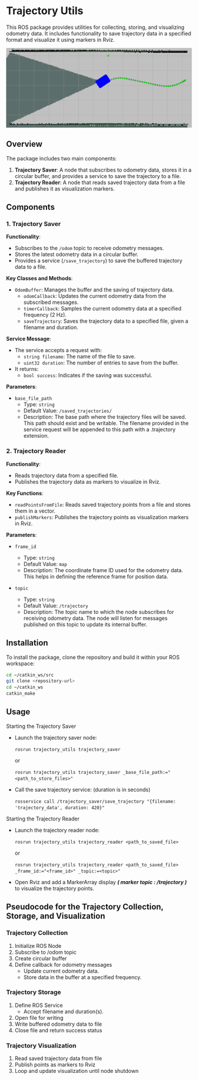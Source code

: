 # Trajectory Utils

This ROS package provides utilities for collecting, storing, and visualizing odometry data. It includes functionality to save trajectory data in a specified format and visualize it using markers in Rviz.
<p align="center">
  <img src="trajectory_utils.png" alt="trajectory_utils" />
</p>

## Overview

The package includes two main components:

1. **Trajectory Saver**: A node that subscribes to odometry data, stores it in a circular buffer, and provides a service to save the trajectory to a file.
2. **Trajectory Reader**: A node that reads saved trajectory data from a file and publishes it as visualization markers.

## Components

### 1. Trajectory Saver

**Functionality**:
- Subscribes to the `/odom` topic to receive odometry messages.
- Stores the latest odometry data in a circular buffer.
- Provides a service (`/save_trajectory`) to save the buffered trajectory data to a file.

**Key Classes and Methods**:
- `OdomBuffer`: Manages the buffer and the saving of trajectory data.
  - `odomCallback`: Updates the current odometry data from the subscribed messages.
  - `timerCallback`: Samples the current odometry data at a specified frequency (2 Hz).
  - `saveTrajectory`: Saves the trajectory data to a specified file, given a filename and duration.

**Service Message**:
- The service accepts a request with:
  - `string filename`: The name of the file to save.
  - `uint32 duration`: The number of entries to save from the buffer.
- It returns:
  - `bool success`: Indicates if the saving was successful.

**Parameters**:
- `base_file_path`
   - Type: `string`
   - Default Value: `/saved_trajectories/`
   - Description: The base path where the trajectory files will be saved. This path should exist and be writable. The filename provided in the service request will be appended to this path with a .trajectory extension.

### 2. Trajectory Reader

**Functionality**:
- Reads trajectory data from a specified file.
- Publishes the trajectory data as markers to visualize in Rviz.

**Key Functions**:
- `readPointsFromFile`: Reads saved trajectory points from a file and stores them in a vector.
- `publishMarkers`: Publishes the trajectory points as visualization markers in Rviz.

**Parameters**:
- `frame_id`
    - Type: `string`
    - Default Value: `map`
    - Description: The coordinate frame ID used for the odometry data. This helps in defining the reference frame for position data.

- `topic`
    - Type: `string`
    - Default Value: `/trajectory`
    - Description: The topic name to which the node subscribes for receiving odometry data. The node will listen for messages published on this topic to update its internal buffer.

## Installation

To install the package, clone the repository and build it within your ROS workspace:

```bash
cd ~/catkin_ws/src
git clone <repository-url>
cd ~/catkin_ws
catkin_make 
```
## Usage

Starting the Trajectory Saver

- Launch the trajectory saver node:

   ```rosrun trajectory_utils trajectory_saver```

   or
   
   ```rosrun trajectory_utils trajectory_saver _base_file_path:="<path_to_store_files>"```


- Call the save trajectory service:
   (duration is in seconds)
   
   ```rosservice call /trajectory_saver/save_trajectory "{filename: 'trajectory_data', duration: 420}"```

Starting the Trajectory Reader

- Launch the trajectory reader node:

   ```rosrun trajectory_utils trajectory_reader <path_to_saved_file>```

   or

   ```rosrun trajectory_utils trajectory_reader <path_to_saved_file> _frame_id:="<frame_id>" _topic:=<topic>"```

- Open Rviz and add a MarkerArray display ***( marker topic : /trajectory )*** to visualize the trajectory points. 

## Pseudocode for the Trajectory Collection, Storage, and Visualization

### Trajectory Collection

1) Initialize ROS Node
2) Subscribe to /odom topic
3) Create circular buffer
4) Define callback for odometry messages
   - Update current odometry data.
   - Store data in the buffer at a specified frequency.

### Trajectory Storage

1) Define ROS Service
   - Accept filename and duration(s).
2) Open file for writing
3) Write buffered odometry data to file
4) Close file and return success status

### Trajectory Visualization

1) Read saved trajectory data from file
2) Publish points as markers to Rviz
3) Loop and update visualization until node shutdown

